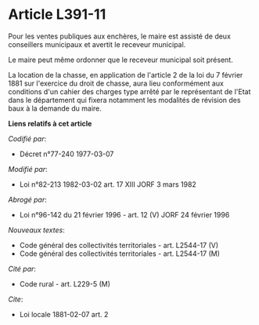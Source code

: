 # Article L391-11

Pour les ventes publiques aux enchères, le maire est assisté de deux conseillers municipaux et avertit le receveur municipal.

Le maire peut même ordonner que le receveur municipal soit présent.

La location de la chasse, en application de l'article 2 de la loi du 7 février 1881 sur l'exercice du droit de chasse, aura
lieu conformément aux conditions d'un cahier des charges type arrêté par le représentant de l'Etat dans le département qui
fixera notamment les modalités de révision des baux à la demande du maire.

**Liens relatifs à cet article**

_Codifié par_:

  - Décret n°77-240 1977-03-07

_Modifié par_:

  - Loi n°82-213 1982-03-02 art. 17 XIII JORF 3 mars 1982

_Abrogé par_:

  - Loi n°96-142 du 21 février 1996 - art. 12 (V) JORF 24 février 1996

_Nouveaux textes_:

  - Code général des collectivités territoriales - art. L2544-17 (V)
  - Code général des collectivités territoriales - art. L2544-17 (M)

_Cité par_:

  - Code rural - art. L229-5 (M)

_Cite_:

  - Loi locale 1881-02-07 art. 2
